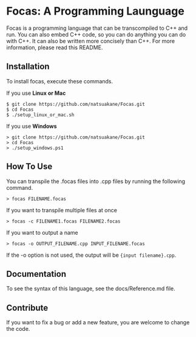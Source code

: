 # Focas: A Programming Launguage

Focas is a programming language that can be transcompiled to C++ and run. You can also embed C++ code, so you can do anything you can do with C++. It can also be written more concisely than C++. For more information, please read this README.

## Installation

To install focas, execute these commands.

If you use **Linux or Mac**
```
$ git clone https://github.com/natsuakane/Focas.git
$ cd Focas
$ ./setup_linux_or_mac.sh
```

If you use **Windows**
```
> git clone https://github.com/natsuakane/Focas.git
> cd Focas
> ./setup_windows.ps1
```

## How To Use

You can transpile the .focas files into .cpp files by running the following command.

```
> focas FILENAME.focas
```
If you want to transpile multiple files at once
```
> focas -c FILENAME1.focas FILENAME2.focas
```
If you want to output a name
```
> focas -o OUTPUT_FILENAME.cpp INPUT_FILENAME.focas
```

If the -o option is not used, the output will be `{input filename}.cpp`.

## Documentation

To see the syntax of this language, see the docs/Reference.md file.

## Contribute

If you want to fix a bug or add a new feature, you are welcome to change the code.
